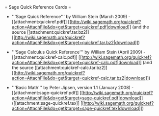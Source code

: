 = Sage Quick Reference Cards =

 * '''Sage Quick Reference''' by William Stein (March 2009) - [[attachment:quickref.pdf]] [[http://wiki.sagemath.org/quickref?action=AttachFile&do=get&target=quickref.pdf|download]] (and the source [[attachment:quickref.tar.bz2]] [[http://wiki.sagemath.org/quickref?action=AttachFile&do=get&target=quickref.tar.bz2|download]])

 * '''Sage Calculus Quick Reference''' by William Stein (April 2009) - [[attachment:quickref-calc.pdf]] [[http://wiki.sagemath.org/quickref?action=AttachFile&do=get&target=quickref-calc.pdf|download]] (and the source [[attachment:quickref-calc.tar.bz2]] [[http://wiki.sagemath.org/quickref?action=AttachFile&do=get&target=quickref-calc.tar.bz2|download]])

 * '''Basic Math''' by Peter Jipsen, version 1.1 (January 2008) - [[attachment:sage-quickref.pdf]] [[http://wiki.sagemath.org/quickref?action=AttachFile&do=get&target=sage-quickref.pdf|download]] ([[attachment:sage-quickref.tex]] [[http://wiki.sagemath.org/quickref?action=AttachFile&do=get&target=sage-quickref.tex|download]])

